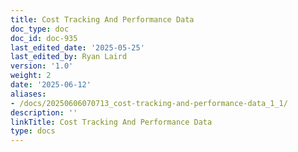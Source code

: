 ```yaml
---
title: Cost Tracking And Performance Data
doc_type: doc
doc_id: doc-935
last_edited_date: '2025-05-25'
last_edited_by: Ryan Laird
version: '1.0'
weight: 2
date: '2025-06-12'
aliases:
- /docs/20250606070713_cost-tracking-and-performance-data_1_1/
description: ''
linkTitle: Cost Tracking And Performance Data
type: docs
---
```


